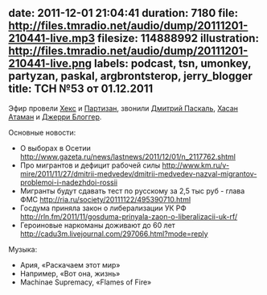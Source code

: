 date: 2011-12-01 21:04:41
duration: 7180
file: http://files.tmradio.net/audio/dump/20111201-210441-live.mp3
filesize: 114888992
illustration: http://files.tmradio.net/audio/dump/20111201-210441-live.png
labels: podcast, tsn, umonkey, partyzan, paskal, argbrontsterop, jerry_blogger
title: ТСН №53 от 01.12.2011
---
Эфир провели [Хекс](/guests/umonkey/) и [Партизан](/guests/partyzan/), звонили
[Дмитрий Паскаль](/guests/paskal/), [Хасан Атаман](/guests/argbrontsterop/) и
[Джерри Блоггер](/guests/blogger/).

Основные новости:

- О выборах в Осетии
  http://www.gazeta.ru/news/lastnews/2011/12/01/n_2117762.shtml
- Про мигрантов и дефицит рабочей силы
  http://www.km.ru/v-mire/2011/11/27/dmitrii-medvedev/dmitrii-medvedev-nazval-migrantov-problemoi-i-nadezhdoi-rossii
- Мигранты будут сдавать тест по русскому за 2,5 тыс руб - глава ФМС
  http://ria.ru/society/20111122/495390710.html
- Госдума приняла закон о либерализации УК РФ
  http://rln.fm/2011/11/gosduma-prinyala-zaon-o-liberalizacii-uk-rf/
- Героиновые наркоманы доживают до 60 лет
  http://cadu3m.livejournal.com/297066.html?mode=reply

Музыка:

- Ария, «Раскачаем этот мир»
- Например, «Вот она, жизнь»
- Machinae Supremacy, «Flames of Fire»
